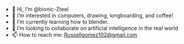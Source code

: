 - 👋 Hi, I’m @bionic-Zteel
- 👀 I’m interested in computers, drawing, longboarding, and coffee!
- 🌱 I’m currently learning how to blender.
- 💞️ I’m looking to collaborate on artificial intelligence in the real world
- 📫 How to reach me: Russellgomez102@gmail.com

<!---
bionic-Zteel/bionic-Zteel is a ✨ special ✨ repository because its `README.md` (this file) appears on your GitHub profile.
You can click the Preview link to take a look at your changes.
--->
